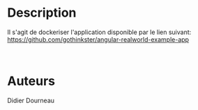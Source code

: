 # Description

Il s'agit de dockeriser l'application disponible par le lien suivant:
https://github.com/gothinkster/angular-realworld-example-app

<br/>

# Auteurs

Didier Dourneau
